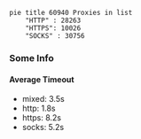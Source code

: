 
```mermaid
pie title 60940 Proxies in list
    "HTTP" : 28263
    "HTTPS": 10026
    "SOCKS" : 30756
```

### Some Info
#### Average Timeout

- mixed: 3.5s
- http: 1.8s
- https: 8.2s
- socks: 5.2s